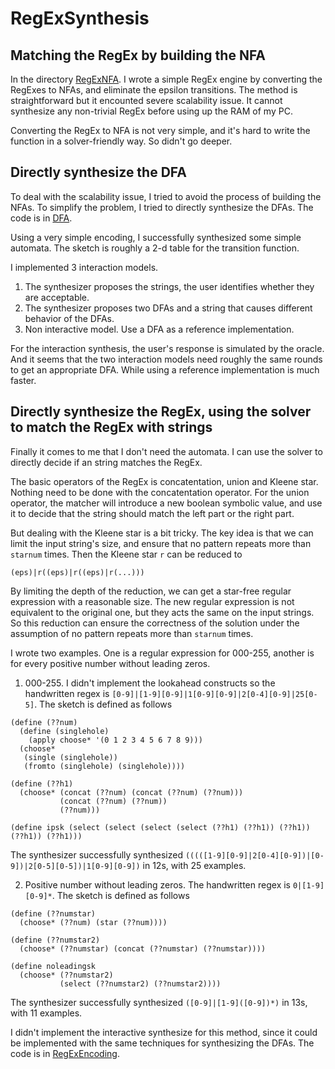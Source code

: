 # RegExSynthesis

## Matching the RegEx by building the NFA

In the directory [RegExNFA](./RegExNFA/). I wrote a simple RegEx engine by converting the RegExes to NFAs, and eliminate the epsilon transitions. The method is straightforward but it encounted severe scalability issue. It cannot synthesize any non-trivial RegEx before using up the RAM of my PC.

Converting the RegEx to NFA is not very simple, and it's hard to write the function in a solver-friendly way. So didn't go deeper.

## Directly synthesize the DFA

To deal with the scalability issue, I tried to avoid the process of building the NFAs. To simplify the problem, I tried to directly synthesize the DFAs. The code is in [DFA](./DFA/).

Using a very simple encoding, I successfully synthesized some simple automata. The sketch is roughly a 2-d table for the transition function.

I implemented 3 interaction models.

1. The synthesizer proposes the strings, the user identifies whether they are acceptable.
2. The synthesizer proposes two DFAs and a string that causes different behavior of the DFAs.
3. Non interactive model. Use a DFA as a reference implementation.

For the interaction synthesis, the user's response is simulated by the oracle. And it seems that the two interaction models need roughly the same rounds to get an appropriate DFA. While using a reference implementation is much faster.

## Directly synthesize the RegEx, using the solver to match the RegEx with strings

Finally it comes to me that I don't need the automata. I can use the solver to directly decide if an string matches the RegEx. 

The basic operators of the RegEx is concatentation, union and Kleene star. Nothing need to be done with the concatentation operator. For the union operator, the matcher will introduce a new boolean symbolic value, and use it to decide that the string should match the left part or the right part.

But dealing with the Kleene star is a bit tricky. The key idea is that we can limit the input string's size, and ensure that no pattern repeats more than `starnum` times. Then the Kleene star `r` can be reduced to

```
(eps)|r((eps)|r((eps)|r(...)))
```

By limiting the depth of the reduction, we can get a star-free regular expression with a reasonable size. The new regular expression is not equivalent to the original one, but they acts the same on the input strings. So this reduction can ensure the correctness of the solution under the assumption of no pattern repeats more than `starnum` times.

I wrote two examples. One is a regular expression for 000-255, another is for every positive number without leading zeros.

1. 000-255. I didn't implement the lookahead constructs so the handwritten regex is `[0-9]|[1-9][0-9]|1[0-9][0-9]|2[0-4][0-9]|25[0-5]`. The sketch is defined as follows

```racket
(define (??num)
  (define (singlehole)
    (apply choose* '(0 1 2 3 4 5 6 7 8 9)))
  (choose*
   (single (singlehole))
   (fromto (singlehole) (singlehole))))
   
(define (??h1)
  (choose* (concat (??num) (concat (??num) (??num)))
           (concat (??num) (??num))
           (??num)))
           
(define ipsk (select (select (select (select (??h1) (??h1)) (??h1)) (??h1)) (??h1)))
```

The synthesizer successfully synthesized `(((([1-9][0-9]|2[0-4][0-9])|[0-9])|2[0-5][0-5])|1[0-9][0-9])` in 12s, with 25 examples.

2. Positive number without leading zeros. The handwritten regex is `0|[1-9][0-9]*`. The sketch is defined as follows

```racket
(define (??numstar)
  (choose* (??num) (star (??num))))

(define (??numstar2)
  (choose* (??numstar) (concat (??numstar) (??numstar))))

(define noleadingsk
  (choose* (??numstar2)
           (select (??numstar2) (??numstar2))))
```

The synthesizer successfully synthesized `([0-9]|[1-9]([0-9])*)` in 13s, with 11 examples.

I didn't implement the interactive synthesize for this method, since it could be implemented with the same techniques for synthesizing the DFAs. The code is in [RegExEncoding](./RegExEncoding/).
